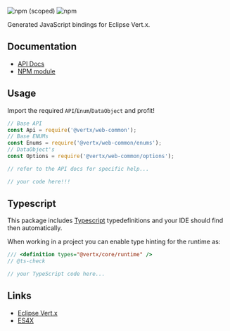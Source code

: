 ![npm (scoped)](https://img.shields.io/npm/v/@vertx/web-common.svg)
![npm](https://img.shields.io/npm/l/@vertx/web-common.svg)

Generated JavaScript bindings for Eclipse Vert.x.

## Documentation

* [API Docs](https://reactiverse.io/es4x/@vertx/web-common)
* [NPM module](https://www.npmjs.com/package/@vertx/web-common)

## Usage

Import the required `API`/`Enum`/`DataObject` and profit!

```js
// Base API
const Api = require('@vertx/web-common');
// Base ENUMs
const Enums = require('@vertx/web-common/enums');
// DataObject's
const Options = require('@vertx/web-common/options');

// refer to the API docs for specific help...

// your code here!!!

```

## Typescript

This package includes [Typescript](http://www.typescriptlang.org/) typedefinitions and your IDE should find then automatically.

When working in a project you can enable type hinting for the runtime as:

```js
/// <definition types="@vertx/core/runtime" />
// @ts-check

// your TypeScript code here...
```

## Links

* [Eclipse Vert.x](https://vertx.io)
* [ES4X](https://reactiverse.io/es4x)

